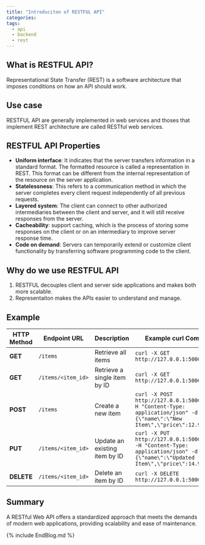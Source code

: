 ```yaml
---
title: "Introduciton of RESTFUL API"
categories:
tags:
  - api
  - backend
  - rest
---
```


## What is RESTFUL API?

Representational State Transfer (REST) is a software architecture that imposes conditions on how an API should work.

## Use case

RESTFUL API are generally implemented in web services and thoses that implement REST architecture are called RESTful web services.

## RESTFUL API Properties

- **Uniform interface**: It indicates that the server transfers information in a standard format. The formatted resource is called a representation in REST. This format can be different from the internal representation of the resource on the server application.
- **Statelessness**: This refers to a communication method in which the server completes every client request independently of all previous requests.
- **Layered system**: The client can connect to other authorized intermediaries between the client and server, and it will still receive responses from the server.
- **Cacheability**: support caching, which is the process of storing some responses on the client or on an intermediary to improve server response time.
- **Code on demand**: Servers can temporarily extend or customize client functionality by transferring software programming code to the client.

## Why do we use RESTFUL API

1. RESTFUL decouples client and server side applications and makes both more scalable.
2. Representaiton makes the APIs easier to understand and manage.

## Example

| **HTTP Method** | **Endpoint URL**               | **Description**                          | **Example curl Command**                                                                                         |
|-----------------|--------------------------------|------------------------------------------|-------------------------------------------------------------------------------------------------------------------|
| **GET**         | `/items`                       | Retrieve all items                       | `curl -X GET http://127.0.0.1:5000/items`                                                                         |
| **GET**         | `/items/<item_id>`             | Retrieve a single item by ID             | `curl -X GET http://127.0.0.1:5000/items/1`                                                                      |
| **POST**        | `/items`                       | Create a new item                        | `curl -X POST http://127.0.0.1:5000/items -H "Content-Type: application/json" -d "{\"name\":\"New Item\",\"price\":12.99}"` |
| **PUT**         | `/items/<item_id>`             | Update an existing item by ID            | `curl -X PUT http://127.0.0.1:5000/items/1 -H "Content-Type: application/json" -d "{\"name\":\"Updated Item\",\"price\":14.99}"` |
| **DELETE**      | `/items/<item_id>`             | Delete an item by ID                     | `curl -X DELETE http://127.0.0.1:5000/items/1`                                                                   |

## Summary

A RESTful Web API offers a standardized approach that meets the demands of modern web applications, providing scalability and ease of maintenance.

{% include EndBlog.md %}
